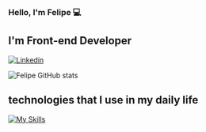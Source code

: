 

### Hello, I'm Felipe 💻

## I'm Front-end Developer

[![Linkedin](https://img.shields.io/badge/LinkedIn-0077B5?style=for-the-badge&logo=linkedin&logoColor=white)](https://www.linkedin.com/in/felipeoliveira25/)

![Felipe GitHub stats](https://github-readme-stats.vercel.app/api?username=felipeoliveira25&show_icons=true&theme=tokyonight)

## technologies that I use in my daily life
[![My Skills](https://skillicons.dev/icons?i=react,ts,nodejs,mongodb,express,tailwind,next,cypress,jest)](https://skillicons.dev)





